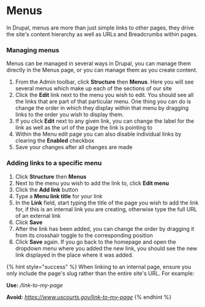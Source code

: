 # Menus

In Drupal, menus are more than just simple links to other pages, they drive the site's content hierarchy as well as URLs and Breadcrumbs within pages.

### Managing menus

Menus can be managed in several ways in Drupal, you can manage them directly in the Menus page, or you can manage them as you create content.

1. From the Admin toolbar, click **Structure** then **Menus**. Here you will see several menus which make up each of the sections of our site
2. Click the **Edit** link next to the menu you wish to edit. You should see all the links that are part of that particular menu. One thing you can do is change the order in which they display within that menu by dragging links to the order you wish to display them.
3. If you click **Edit** next to any given link, you can change the label for the link as well as the url of the page the link is pointing to
4. Within the Menu edit page you can also disable individual links by clearing the **Enabled** checkbox
5. Save your changes after all changes are made

### Adding links to a specific menu

1. Click **Structure** then **Menus**
2. Next to the menu you wish to add the link to, click **Edit menu**
3. Click the **Add link** button
4. Type a **Menu link title** for your link
5. In the **Link** field, start typing the title of the page you wish to add the link for, if this is an internal link you are creating, otherwise type the full URL of an external link
6. Click **Save**
7. After the link has been added, you can change the order by dragging it from its crosshair toggle to the corresponding position
8. Click **Save** again. If you go back to the homepage and open the dropdown menu where you added the new link, you should see the new link displayed in the place where it was added.



{% hint style="success" %}
When linking to an internal page, ensure you only include the page's slug rather than the entire site's URL.  For example:

**Use:** _/link-to-my-page_

**Avoid:** _https://www.uscourts.gov/link-to-my-page_
{% endhint %}
